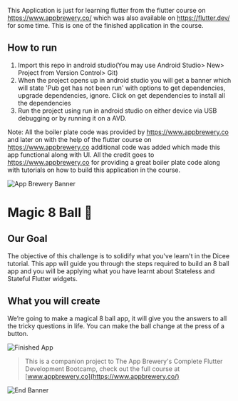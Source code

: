 This Application is just for learning flutter from the flutter course on https://www.appbrewery.co/ which was also available on https://flutter.dev/ for some time. This is one of the finished application in the course.

## How to run
1. Import this repo in android studio(You may use Android Studio> New> Project from Version Control> Git)
2. When the project opens up in android studio you will get a banner which will state 'Pub get has not been run' with options to get dependencies, upgrade dependencies, ignore. Click on get dependencies to install all the dependencies
3. Run the project using run in android studio on either device via USB debugging or by running it on a AVD.

Note: All the boiler plate code was provided by https://www.appbrewery.co and later on with the help of the flutter course on https://www.appbrewery.co additional code was added which made this app functional along with UI. All the credit goes to https://www.appbrewery.co for providing a great boiler plate code along with tutorials on how to build this application in the course.

![App Brewery Banner](https://github.com/londonappbrewery/Images/blob/master/AppBreweryBanner.png)


# Magic 8 Ball 🎱

## Our Goal

The objective of this challenge is to solidify what you've learn't in the Dicee tutorial. This app will guide you through the steps required to build an 8 ball app and you will be applying what you have learnt about Stateless and Stateful Flutter widgets.


## What you will create

We’re going to make a magical 8 ball app, it will give you the answers to all the tricky questions in life. You can make the ball change at the press of a button. 

![Finished App](https://github.com/londonappbrewery/Images/blob/master/8-ball-flutter-gif.gif)


>This is a companion project to The App Brewery's Complete Flutter Development Bootcamp, check out the full course at [www.appbrewery.co](https://www.appbrewery.co/)

![End Banner](https://github.com/londonappbrewery/Images/blob/master/readme-end-banner.png)
